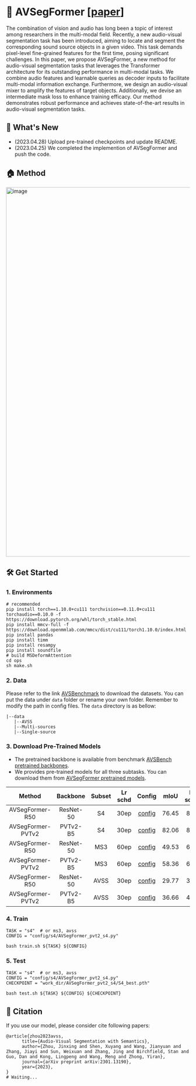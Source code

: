 # 💬 AVSegFormer [[paper]()]
The combination of vision and audio has long been a topic of interest among researchers in the multi-modal field. Recently, a new audio-visual segmentation task has been introduced, aiming to locate and segment the corresponding sound source objects in a given video. This task demands pixel-level fine-grained features for the first time, posing significant challenges. In this paper, we propose AVSegFormer, a new method for audio-visual segmentation tasks that leverages the Transformer architecture for its outstanding performance in multi-modal tasks. We combine audio features and learnable queries as decoder inputs to facilitate multi-modal information exchange. Furthermore, we design an audio-visual mixer to amplify the features of target objects. Additionally, we devise an intermediate mask loss to enhance training efficacy. Our method demonstrates robust performance and achieves state-of-the-art results in audio-visual segmentation tasks.


## 🚀 What's New
- (2023.04.28) Upload pre-trained checkpoints and update README.
- (2023.04.25) We completed the implemention of AVSegFormer and push the code.


## 🏠 Method
<img width="1009" alt="image" src="https://github.com/vvvb-github/AVSegFormer/assets/23737120/5a241c8d-2ff3-4577-aa18-fff14202449d">


## 🛠️ Get Started

### 1. Environments
```shell
# recommended
pip install torch==1.10.0+cu111 torchvision==0.11.0+cu111 torchaudio==0.10.0 -f https://download.pytorch.org/whl/torch_stable.html
pip install mmcv-full -f https://download.openmmlab.com/mmcv/dist/cu111/torch1.10.0/index.html
pip install pandas
pip install timm
pip install resampy
pip install soundfile
# build MSDeformAttention
cd ops
sh make.sh
```


### 2. Data

Please refer to the link [AVSBenchmark](https://github.com/OpenNLPLab/AVSBench) to download the datasets. You can put the data under `data` folder or rename your own folder. Remember to modify the path in config files. The `data` directory is as bellow:
```
|--data
   |--AVSS
   |--Multi-sources
   |--Single-source
```


### 3. Download Pre-Trained Models

- The pretrained backbone is available from benchmark [AVSBench pretrained backbones](https://drive.google.com/drive/folders/1386rcFHJ1QEQQMF6bV1rXJTzy8v26RTV).
- We provides pre-trained models for all three subtasks. You can download them from [AVSegFormer pretrained models](https://drive.google.com/drive/folders/1ZYZOWAfoXcGPDsocswEN7ZYvcAn4H8kY).

|Method|Backbone|Subset|Lr schd|Config|mIoU|F-score|Download|
|:---:|:---:|:---:|:---:|:---:|:---:|:---:|:---:|
|AVSegFormer-R50|ResNet-50|S4|30ep|[config](config/s4/AVSegFormer_res50_s4.py)|76.45|85.9|[ckpt](https://drive.google.com/file/d/11CvMJyMcLeNogrGiBRsC6MBAubfRf9Es/view?usp=share_link)|
|AVSegFormer-PVTv2|PVTv2-B5|S4|30ep|[config](config/s4/AVSegFormer_pvt2_s4.py)|82.06|89.9|[ckpt](https://drive.google.com/file/d/1Gf61ZKmhoUMnc4QSmD9fpK4BFAh9Xbqq/view?usp=share_link)|
|AVSegFormer-R50|ResNet-50|MS3|60ep|[config](config/ms3/AVSegFormer_res50_ms3.py)|49.53|62.8|[ckpt](https://drive.google.com/file/d/1t8PAQkjCHgVKWkl9fstc7hAbZi7zGzqD/view?usp=share_link)|
|AVSegFormer-PVTv2|PVTv2-B5|MS3|60ep|[config](config/ms3/AVSegFormer_pvt2_ms3.py)|58.36|69.3|[ckpt](https://drive.google.com/file/d/1Zp3USytNFdrBgeKJitq1_8qcGzhRx7NG/view?usp=share_link)|
|AVSegFormer-R50|ResNet-50|AVSS|30ep|[config](config/avss/AVSegFormer_res50_avss.py)|29.77|35.2|[ckpt](https://drive.google.com/file/d/1GNWoKsNqLFWlTMDwqkWc7xO6YCTwWR7U/view?usp=share_link)|
|AVSegFormer-PVTv2|PVTv2-B5|AVSS|30ep|[config](config/avss/AVSegFormer_pvt2_avss.py)|36.66|42.0|[ckpt](https://drive.google.com/file/d/1M31vgu6rM7gGecRngvF2tAiZ6HwHM5_p/view?usp=share_link)|


### 4. Train
```shell
TASK = "s4"  # or ms3, avss
CONFIG = "config/s4/AVSegFormer_pvt2_s4.py"

bash train.sh ${TASK} ${CONFIG}
```


### 5. Test
```shell
TASK = "s4"  # or ms3, avss
CONFIG = "config/s4/AVSegFormer_pvt2_s4.py"
CHECKPOINT = "work_dir/AVSegFormer_pvt2_s4/S4_best.pth"

bash test.sh ${TASK} ${CONFIG} ${CHECKPOINT}
```


## 🤝 Citation

If you use our model, please consider cite following papers:
```
@article{zhou2023avss,
      title={Audio-Visual Segmentation with Semantics}, 
      author={Zhou, Jinxing and Shen, Xuyang and Wang, Jianyuan and Zhang, Jiayi and Sun, Weixuan and Zhang, Jing and Birchfield, Stan and Guo, Dan and Kong, Lingpeng and Wang, Meng and Zhong, Yiran},
      journal={arXiv preprint arXiv:2301.13190},
      year={2023},
}
# Waiting...
```
